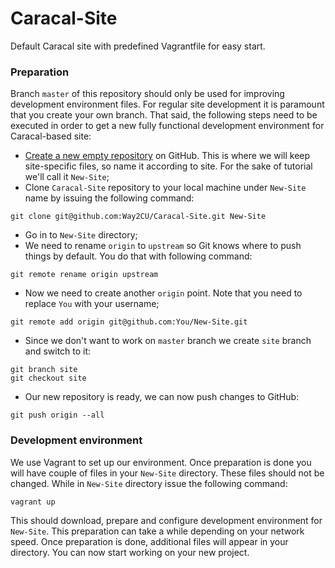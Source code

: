 Caracal-Site
============

Default Caracal site with predefined Vagrantfile for easy start.

### Preparation

Branch `master` of this repository should only be used for improving development environment files. For regular site development it is paramount that you create your own branch. That said, the following steps need to be executed in order to get a new fully functional development environment for Caracal-based site:

* [Create a new empty repository](https://github.com/repositories/new) on GitHub. This is where we will keep site-specific files, so name it according to site. For the sake of tutorial we'll call it `New-Site`;
* Clone `Caracal-Site` repository to your local machine under `New-Site` name by issuing the following command:
```
git clone git@github.com:Way2CU/Caracal-Site.git New-Site
```
* Go in to `New-Site` directory;
* We need to rename `origin` to `upstream` so Git knows where to push things by default. You do that with following command:
```
git remote rename origin upstream
```
* Now we need to create another `origin` point. Note that you need to replace `You` with your username;
```
git remote add origin git@github.com:You/New-Site.git
```
* Since we don't want to work on `master` branch we create `site` branch and switch to it:
```
git branch site
git checkout site
```
* Our new repository is ready, we can now push changes to GitHub:
```
git push origin --all
```

### Development environment

We use Vagrant to set up our environment. Once preparation is done you will have couple of files in your `New-Site` directory. These files should not be changed. While in `New-Site` directory issue the following command:
```
vagrant up
```
This should download, prepare and configure development environment for `New-Site`. This preparation can take a while depending on your network speed. Once preparation is done, additional files will appear in your directory. You can now start working on your new project.

